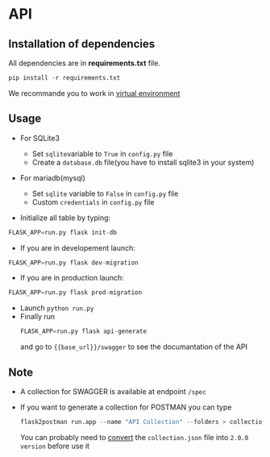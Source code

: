 # API

## Installation of dependencies
All dependencies are in **requirements.txt** file.

```python
pip install -r requirements.txt
```
We recommande you to work in [virtual environment](https://openclassrooms.com/fr/courses/4425111-perfectionnez-vous-en-python/4463278-travaillez-dans-un-environnement-virtuel)

## Usage
* For SQLite3
  * Set `sqlite`variable to `True` in `config.py` file 
  * Create a `database.db` file(you have to install sqlite3 in your system)
  
* For mariadb(mysql) 
  * Set `sqlite` variable to `False` in `config.py` file 
  * Custom `credentials`  in `config.py` file 
  
* Initialize all table by typing:
```python
FLASK_APP=run.py flask init-db
```
* If you are in developement launch:
```python
FLASK_APP=run.py flask dev-migration
```
* If you are in production launch:
```python
FLASK_APP=run.py flask prod-migration
```
* Launch `python run.py`
* Finally run
  ```python
  FLASK_APP=run.py flask api-generate
  ```
  and go to `{{base_url}}/swagger` to see the documantation of the API

## Note
* A collection for SWAGGER is available at endpoint `/spec`

* If you want to generate a collection for POSTMAN you can type
  ```python
  flask2postman run.app --name "API Collection" --folders > collection.json -i
  ```
  You can probably need to [convert](https://learning.postman.com/docs/getting-started/importing-and-exporting-data/#converting-postman-collections-from-v1-to-v2) the `collection.json` file into `2.0.0 version` before use it